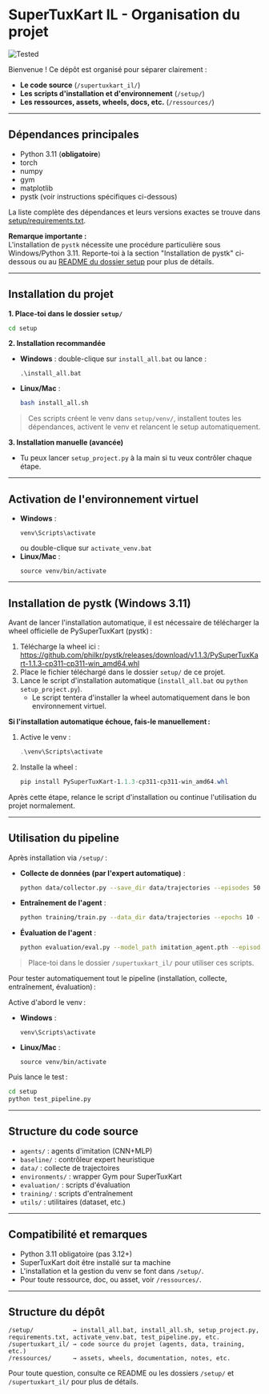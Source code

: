 # SuperTuxKart IL - Organisation du projet

![Tested](https://img.shields.io/badge/pipeline-tested-brightgreen?style=flat-square)

Bienvenue ! Ce dépôt est organisé pour séparer clairement :
- **Le code source** (`/supertuxkart_il/`)
- **Les scripts d'installation et d'environnement** (`/setup/`)
- **Les ressources, assets, wheels, docs, etc.** (`/ressources/`)

---

## Dépendances principales

- Python 3.11 (**obligatoire**)
- torch
- numpy
- gym
- matplotlib
- pystk (voir instructions spécifiques ci-dessous)

La liste complète des dépendances et leurs versions exactes se trouve dans [setup/requirements.txt](setup/requirements.txt).

**Remarque importante :**  
L'installation de `pystk` nécessite une procédure particulière sous Windows/Python 3.11. Reporte-toi à la section "Installation de pystk" ci-dessous ou au [README du dossier setup](setup/README.md) pour plus de détails.

---

## Installation du projet

**1. Place-toi dans le dossier `setup/`**
```bash
cd setup
```

**2. Installation recommandée**
- **Windows** : double-clique sur `install_all.bat` ou lance :
  ```
  .\install_all.bat
  ```
- **Linux/Mac** :
  ```bash
  bash install_all.sh
  ```
> Ces scripts créent le venv dans `setup/venv/`, installent toutes les dépendances, activent le venv et relancent le setup automatiquement.

**3. Installation manuelle (avancée)**
- Tu peux lancer `setup_project.py` à la main si tu veux contrôler chaque étape.

---

## Activation de l'environnement virtuel
- **Windows** :
  ```
  venv\Scripts\activate
  ```
  ou double-clique sur `activate_venv.bat`
- **Linux/Mac** :
  ```
  source venv/bin/activate
  ```

---

## Installation de pystk (Windows 3.11)

Avant de lancer l'installation automatique, il est nécessaire de télécharger la wheel officielle de PySuperTuxKart (pystk) :

1. Télécharge la wheel ici :
   https://github.com/philkr/pystk/releases/download/v1.1.3/PySuperTuxKart-1.1.3-cp311-cp311-win_amd64.whl
2. Place le fichier téléchargé dans le dossier `setup/` de ce projet.
3. Lance le script d'installation automatique (`install_all.bat` ou `python setup_project.py`).
   - Le script tentera d'installer la wheel automatiquement dans le bon environnement virtuel.

**Si l'installation automatique échoue, fais-le manuellement :**

1. Active le venv :
   ```powershell
   .\venv\Scripts\activate
   ```
2. Installe la wheel :
   ```powershell
   pip install PySuperTuxKart-1.1.3-cp311-cp311-win_amd64.whl
   ```

Après cette étape, relance le script d'installation ou continue l'utilisation du projet normalement.

---

## Utilisation du pipeline

Après installation via `/setup/` :

- **Collecte de données (par l'expert automatique)** :
  ```bash
  python data/collector.py --save_dir data/trajectories --episodes 50 --max_steps 1000 --noise_std 0.05 --track lighthouse
  ```
- **Entraînement de l'agent** :
  ```bash
  python training/train.py --data_dir data/trajectories --epochs 10 --batch_size 32 --lr 1e-3
  ```
- **Évaluation de l'agent** :
  ```bash
  python evaluation/eval.py --model_path imitation_agent.pth --episodes 5 --max_steps 1000 --track lighthouse
  ```

> Place-toi dans le dossier `/supertuxkart_il/` pour utiliser ces scripts.

Pour tester automatiquement tout le pipeline (installation, collecte, entraînement, évaluation) :

Active d'abord le venv :
- **Windows** :
  ```
  venv\Scripts\activate
  ```
- **Linux/Mac** :
  ```
  source venv/bin/activate
  ```

Puis lance le test :
```bash
cd setup
python test_pipeline.py
```

---

## Structure du code source

- `agents/` : agents d'imitation (CNN+MLP)
- `baseline/` : contrôleur expert heuristique
- `data/` : collecte de trajectoires
- `environments/` : wrapper Gym pour SuperTuxKart
- `evaluation/` : scripts d'évaluation
- `training/` : scripts d'entraînement
- `utils/` : utilitaires (dataset, etc.)

---

## Compatibilité et remarques
- Python 3.11 obligatoire (pas 3.12+)
- SuperTuxKart doit être installé sur ta machine
- L'installation et la gestion du venv se font dans `/setup/`.
- Pour toute ressource, doc, ou asset, voir `/ressources/`.

---

## Structure du dépôt

```
/setup/           → install_all.bat, install_all.sh, setup_project.py, requirements.txt, activate_venv.bat, test_pipeline.py, etc.
/supertuxkart_il/ → code source du projet (agents, data, training, etc.)
/ressources/      → assets, wheels, documentation, notes, etc.
```

Pour toute question, consulte ce README ou les dossiers `/setup/` et `/supertuxkart_il/` pour plus de détails. 